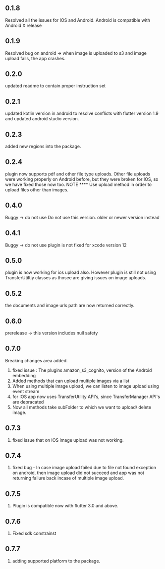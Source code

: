 ## 0.1.8
Resolved all the issues for IOS and Android. 
Android is compatible with Android X release

## 0.1.9
Resolved bug on android -> when image is uploaded to s3 and image upload fails,
 the app crashes. 
 
## 0.2.0
updated readme to contain proper instruction set

## 0.2.1
updated kotlin version in android to resolve conflicts with flutter version 1.9 and updated android studio version.
## 0.2.3
added new regions into the package.

## 0.2.4
plugin now supports pdf and other file type uploads.
Other file uploads were working properly on Android before, but they were broken for IOS, so we have fixed those now too.
NOTE **** Use upload method in order to upload files other than images.

## 0.4.0
Buggy -> do not use
Do not use this version. older or newer version instead

## 0.4.1
Buggy -> do not use
plugin is not fixed for xcode version 12


## 0.5.0
plugin is now working for ios upload also. However plugin is still not
using TransferUtiltiy classes as thosee are giving issues on image uploads.

## 0.5.2
the documents and image urls path are now returned correctly.

## 0.6.0
prerelease -> this version includes null safety

## 0.7.0
Breaking changes area added.
1) fixed issue : The plugins amazon_s3_cognito, version of the Android embedding
2) Added methods that can upload multiple images via a list
3) When using multiple image upload, we can listen to image upload using event stream
4) for IOS app now uses TransferUtility API's, since TransferManager API's are depracated
5) Now all methods take subFolder to which we want to upload/ delete image.

## 0.7.3
1) fixed issue that on IOS image upload was not working.

## 0.7.4
1) fixed bug - In case image upload failed due to file not found exception on android,
then image upload did not succeed and app was not returning failure back incase of multiple image upload.

## 0.7.5
1) Plugin is compatible now with flutter 3.0 and above.

## 0.7.6
1) Fixed sdk constrainst

## 0.7.7
1) adding supported platform to the package.
